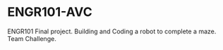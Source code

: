 # ENGR101-AVC
ENGR101 Final project. Building and Coding a robot to complete a maze. Team Challenge. 
